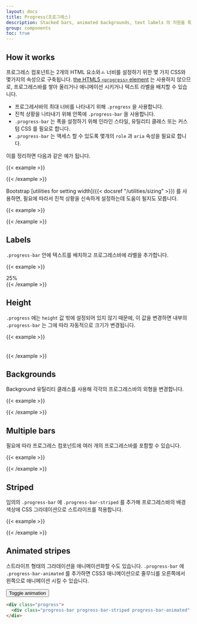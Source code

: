 ```yaml
---
layout: docs
title: Progress(프로그레스)
description: Stacked bars, animated backgrounds, text labels 의 지원을 특징으로 하는 Bootstrap 커스텀 프로그레스바를 사용하기 위한 문서와 예시입니다. .
group: components
toc: true
---
```


## How it works

프로그레스 컴포넌트는 2개의 HTML 요소와ㅗ 너비를 설정하기 위한 몇 가지 CSS와  몇가지의 속성으로 구축됩니다. [the HTML5 `<progress>` element](https://developer.mozilla.org/en-US/docs/Web/HTML/Element/progress) 는 사용하지 않으므로, 프로그레스바를 쌓아 올리거나 애니메이션 시키거나 텍스트 라벨을 배치할 수 있습니다.

- 프로그레서바의 최대 너비를 나타내기 위해 `.progress` 을 사용합니다.
- 진척 상황을 나타내기 위해 안쪽에 `.progress-bar` 을 사용합니다.
- `.progress-bar` 는 폭을 설정하기 위해 인라인 스타일, 유틸리티 클래스 또는 커스텀 CSS 를 필요로 합니다.
- `.progress-bar` 는 액세스 할 수 있도록 몇개의 `role` 과 `aria` 속성을 필요로 합니다.

이를 정리하면 다음과 같은 예가 됩니다.

{{< example >}}
<div class="progress">
  <div class="progress-bar" role="progressbar" aria-valuenow="0" aria-valuemin="0" aria-valuemax="100"></div>
</div>
<div class="progress">
  <div class="progress-bar" role="progressbar" style="width: 25%" aria-valuenow="25" aria-valuemin="0" aria-valuemax="100"></div>
</div>
<div class="progress">
  <div class="progress-bar" role="progressbar" style="width: 50%" aria-valuenow="50" aria-valuemin="0" aria-valuemax="100"></div>
</div>
<div class="progress">
  <div class="progress-bar" role="progressbar" style="width: 75%" aria-valuenow="75" aria-valuemin="0" aria-valuemax="100"></div>
</div>
<div class="progress">
  <div class="progress-bar" role="progressbar" style="width: 100%" aria-valuenow="100" aria-valuemin="0" aria-valuemax="100"></div>
</div>
{{< /example >}}

Bootstrap [utilities for setting width]({{< docsref "/utilities/sizing" >}}) 를 사용하면, 필요에 따라서 진척 상황을 신속하게 설정하는데 도움이 될지도 모릅니다.

{{< example >}}
<div class="progress">
  <div class="progress-bar w-75" role="progressbar" aria-valuenow="75" aria-valuemin="0" aria-valuemax="100"></div>
</div>
{{< /example >}}

## Labels

`.progress-bar` 안에 텍스트를 배치하고 프로그레스바에 라벨을 추가합니다.

{{< example >}}
<div class="progress">
  <div class="progress-bar" role="progressbar" style="width: 25%;" aria-valuenow="25" aria-valuemin="0" aria-valuemax="100">25%</div>
</div>
{{< /example >}}

## Height

`.progress` 에는 `height` 값 밖에 설정되어 있지 않기 때문에, 이 값을 변경하면 내부의 `.progress-bar` 는 그에 따라 자동적으로 크기가 변경됩니다.

{{< example >}}
<div class="progress" style="height: 1px;">
  <div class="progress-bar" role="progressbar" style="width: 25%;" aria-valuenow="25" aria-valuemin="0" aria-valuemax="100"></div>
</div>
<div class="progress" style="height: 20px;">
  <div class="progress-bar" role="progressbar" style="width: 25%;" aria-valuenow="25" aria-valuemin="0" aria-valuemax="100"></div>
</div>
{{< /example >}}

## Backgrounds

Background 유틸리티 클래스를 사용해 각각의 프로그레스바의 외형을 변경합니다.

{{< example >}}
<div class="progress">
  <div class="progress-bar bg-success" role="progressbar" style="width: 25%" aria-valuenow="25" aria-valuemin="0" aria-valuemax="100"></div>
</div>
<div class="progress">
  <div class="progress-bar bg-info" role="progressbar" style="width: 50%" aria-valuenow="50" aria-valuemin="0" aria-valuemax="100"></div>
</div>
<div class="progress">
  <div class="progress-bar bg-warning" role="progressbar" style="width: 75%" aria-valuenow="75" aria-valuemin="0" aria-valuemax="100"></div>
</div>
<div class="progress">
  <div class="progress-bar bg-danger" role="progressbar" style="width: 100%" aria-valuenow="100" aria-valuemin="0" aria-valuemax="100"></div>
</div>
{{< /example >}}

## Multiple bars

필요에 따라 프로그레스 컴포넌트에 여러 개의 프로그레스바를 포함할 수 있습니다.

{{< example >}}
<div class="progress">
  <div class="progress-bar" role="progressbar" style="width: 15%" aria-valuenow="15" aria-valuemin="0" aria-valuemax="100"></div>
  <div class="progress-bar bg-success" role="progressbar" style="width: 30%" aria-valuenow="30" aria-valuemin="0" aria-valuemax="100"></div>
  <div class="progress-bar bg-info" role="progressbar" style="width: 20%" aria-valuenow="20" aria-valuemin="0" aria-valuemax="100"></div>
</div>
{{< /example >}}

## Striped

임의의 `.progress-bar` 에 `.progress-bar-striped` 를 추가해 프로그레스바의 배경 색상에 CSS 그라데이션으로 스트라이프를 적용합니다.

{{< example >}}
<div class="progress">
  <div class="progress-bar progress-bar-striped" role="progressbar" style="width: 10%" aria-valuenow="10" aria-valuemin="0" aria-valuemax="100"></div>
</div>
<div class="progress">
  <div class="progress-bar progress-bar-striped bg-success" role="progressbar" style="width: 25%" aria-valuenow="25" aria-valuemin="0" aria-valuemax="100"></div>
</div>
<div class="progress">
  <div class="progress-bar progress-bar-striped bg-info" role="progressbar" style="width: 50%" aria-valuenow="50" aria-valuemin="0" aria-valuemax="100"></div>
</div>
<div class="progress">
  <div class="progress-bar progress-bar-striped bg-warning" role="progressbar" style="width: 75%" aria-valuenow="75" aria-valuemin="0" aria-valuemax="100"></div>
</div>
<div class="progress">
  <div class="progress-bar progress-bar-striped bg-danger" role="progressbar" style="width: 100%" aria-valuenow="100" aria-valuemin="0" aria-valuemax="100"></div>
</div>
{{< /example >}}

## Animated stripes

스트라이프 형태의 그라데이션을 애니메이션화할 수도 있습니다. `.progress-bar` 에 `.progress-bar-animated` 를 추가하면 CSS3 애니메이션으로 줄무늬를 오른쪽에서 왼쪽으로 애니메이션 시킬 수 있습니다.

<div class="bd-example">
  <div class="progress">
    <div class="progress-bar progress-bar-striped" role="progressbar" aria-valuenow="75" aria-valuemin="0" aria-valuemax="100" style="width: 75%"></div>
  </div>
  <button type="button" class="btn btn-secondary mt-3" data-bs-toggle="button" id="btnToggleAnimatedProgress" aria-pressed="false" autocomplete="off">
    Toggle animation
  </button>
</div>

```html
<div class="progress">
  <div class="progress-bar progress-bar-striped progress-bar-animated" role="progressbar" aria-valuenow="75" aria-valuemin="0" aria-valuemax="100" style="width: 75%"></div>
</div>
```

